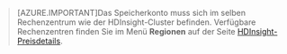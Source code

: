 
> [AZURE.IMPORTANT]Das Speicherkonto muss sich im selben Rechenzentrum wie der HDInsight-Cluster befinden. Verfügbare Rechenzentren finden Sie im Menü **Regionen** auf der Seite [HDInsight-Preisdetails](/pricing/details/hdinsight/).

<!---HONumber=August15_HO6-->